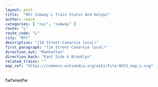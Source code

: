 ```yaml
---
layout: post
title:  "NYC Subway L Train Status And Delays"
author: reece
categories: [ "nyc", "subway" ]
route: "L"
route_code: "L"
city: "NYC"
description: "(14 Street-Canarsie local)"
first_paragraph: "(14 Street-Canarsie local)"
direction_out: "Manhattan"
direction_back: "East Side & Brooklyn"
related_trains: ""
map_ref: "https://commons.wikimedia.org/wiki/File:NYCS_map_L.svg"
---
```


fwfwwefw
